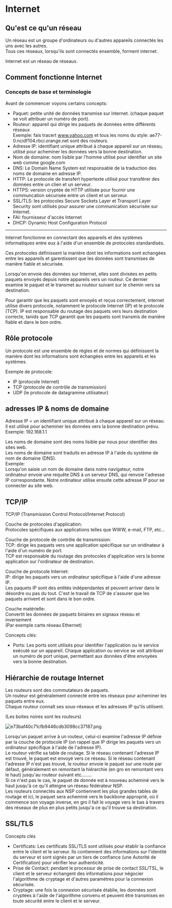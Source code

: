# Internet

## Qu'est ce qu'un réseau

Un réseau est un groupe d'ordinateurs ou d'autres appareils connectés les uns avec les autres.  
Tous ces réseaux, lorsqu'ils sont connectés ensemble, forment internet.

Internet est un réseau de réseaux.

## Comment fonctionne Internet

### Concepts de base et terminologie

Avant de commencer voyons certains concepts:

- Paquet: petite unité de données transmise sur Internet. (chaque paquet se voit attribuer un numéro de port).
- Routeur: appareil qui dirige les paquets de données entre différents réseaux  
    Exemple: fais tracert www.yahoo.com et tous les noms du style: ae77-0.ncidf104.rbci.orange.net sont des routeurs.
- Adresse IP: identifiant unique attribué à chaque appareil sur un réseau, utilisé pour acheminer les données vers la bonne destination.
- Nom de domaine: nom lisible par l'homme utilisé pour identifier un site web comme google.com
- DNS: Le Domain Name System est responsable de la traduction des noms de domaine en adresse IP.
- HTTP: Le protocole de transfert hypertexte utilisé pour transférer des données entre un clien et un serveur.
- HTTPS: version cryptée de HTTP utilisée pour fournir une communcation sécurisée entre un client et un serveur.
- SSL/TLS: les protocoles Secure Sockets Layer et Transport Layer Security sont utilisés pour assurer une communication sécurisée sur Internet.
- FAI: fournisseur d'accès Internet
- DHCP: Dynamic Host Configuration Protocol

* * *

Internet fonctionne en connectant des appareils et des systèmes informatiques entre eux à l'aide d'un ensemble de protocoles standardisés.

Ces protocoles définissent la manière dont les informations sont echangées entre les appareils et garentissent que les données sont transmises de manière fiable et sécurisée.

Lorsqu'on envoie des données sur Internet, elles sont divisées en petits paquets envoyés depuis notre appareils vers un routeur. Ce dernier examine le paquet et le transmet au routeur suivant sur le chemin vers sa destination.

Pour garantir que les paquets sont envoyés et reçus correctement, internet utilise divers protocole, notamment le protocole Internet (IP) et le protocole (TCP). IP est responsable du routage des paquets vers leurs destination correcte, tanids que TCP garantit que les paquets sont transmis de manière fiable et dans le bon ordre.

## Rôle protocole

Un protocole est une ensemble de règles et de normes qui définissent la manière dont les informations sont échangées entre les appareils et les systèmes.

Exemple de protocole:

- IP (protocole Internet)
- TCP (protocole de contrôle de transmission)
- UDP (le protocole de datagramme utilisateur)

## adresses IP & noms de domaine

Adresse IP = un identifiant unique attribué à chaque appareil sur un réseau. Il est utilisé pour acheminer les données vers la bonne destination prévu.  
Exemple: 192.168.1.1

Les noms de domaine sont des noms lisible par nous pour identifier des sites web.  
Les noms de domaine sont traduits en adresse IP à l'aide du système de nom de domaine (DNS).  
Exemple:  
Lorsqu'on saisie un nom de domaine dans notre navigateur, notre ordinateur envoie une requête DNS à un serveur DNS, qui renvoie l'adresse IP correspondante. Notre ordinateur utilise ensuite cette adresse IP pour se connecter au site web.

## TCP/IP

TCP/IP (Transmission Control Protocol/Internet Protocol)

Couche de protocoles d'application:  
Protocoles spécifiques aux applications telles que WWW, e-mail, FTP, etc...

Couche de protocole de contrôle de transmission:  
TCP: dirige les paquets vers une application spécifique sur un oridinateur à l'aide d'un numéro de port.  
TCP est responsable du routage des protocoles d'application vers la bonne application sur l'ordinateur de destination.

Couche de protocole Internet:  
IP: dirige les paquets vers un ordinateur spécifique à l'aide d'une adresse IP.  
Les paquets IP sont des entités indépendantes et peuvent arriver dans le désordre ou pas du tout. C'est le travail de TCP de s'assurer que les paquets arrivent et sont dans le bon ordre.

Couche matérielle:  
Convertit les données de paquets binaires en signaux réseau et inversement  
(Par exemple carte réseau Ethernet)

Concepts clés:

- Ports: Les ports sont utilisés pour identifier l'application ou le service exécuté sur un appareil. Chaque application ou service se voit attribuer un numéro de port unique, permettant aux données d'être envoyées vers la bonne destination.

## Hiérarchie de routage Internet

Les routeurs sont des commutateurs de paquets.  
Un routeur est généralement connecté entre les réseaux pour acheminer les paquets entre eux.  
Chaque routeur connaît ses sous-réseaux et les adresses IP qu'ils utilisent.

(Les boites noires sont les routeurs)

![e73baf40c71cfb9446cdb3098cc37187.png](../../_resources/e73baf40c71cfb9446cdb3098cc37187.png)

Lorsqu'un paquet arrive à un routeur, celui-ci examine l'adresse IP définie par la couche de protocole IP (on rappel que IP dirige les paquets vers un ordinateur spécifique à l'aide de l'adresse IP).  
Le routeur vérifie sa table de routage. Si le réseau contenant l'adresse IP est trouvé, le paquet est envoyé vers ce réseau. Si le réseau contenant l'adresse IP n'est pas trouvé, le routeur envoie le paquet sur une route par défaut, généralement en remontant la hiérarchie (en gro en remontant vers le haut) jusqu'au routeur suivant etc........  
Si ce n'est pas le cas, le paquet de donnée est à nouveau acheminé vers le haut jusqu'à ce qu'il atteigne un réseau fédérateur NSP.  
Les routeurs connectés aux NSP contiennent les plus grandes tables de routage et ici, le paquet sera acheminé vers le backbone approprié, où il commence son voyage inverse, en gro il fait le voyage vers le bas à travers des réseaux de plus en plus petits jusqu'a ce qu'il trouve sa destination.

## SSL/TLS

Concepts clés

- Certificats: Les certificats SSL/TLS sont utilisés pour établir la confiance entre le client et le serveur. Ils contiennent des informations sur l'identité du serveur et sont signés par un tiers de confiance (une Autorité de Certification) pour vérifier leur authenticité.
- Prise de Contact: pendant le processur de prise de contact SSL/TSL, le client et le serveur échangent des informations pour négocier l'algorithme de cryptage et d'autres paramètres pour la connexion sécurisée.
- Cryptage: une fois la connexion sécurisée établie, les données sont cryptées à l'aide de l'algorithme convenu et peuvent être transmises en toute sécurité entre le client et le serveur.